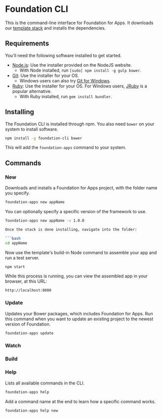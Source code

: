 # Foundation CLI

This is the command-line interface for Foundation for Apps. It downloads our [template stack](https://github.com/zurb/foundation-apps-template) and installs the dependencies.

## Requirements

You'll need the following software installed to get started.

  * [Node.js](http://nodejs.org): Use the installer provided on the NodeJS website.
    * With Node installed, run `[sudo] npm install -g gulp bower`.
  * [Git](http://git-scm.com/downloads): Use the installer for your OS.
    * Windows users can also try [Git for Windows](http://git-for-windows.github.io/).
  * [Ruby](https://www.ruby-lang.org/en/): Use the installer for your OS. For Windows users, [JRuby](http://jruby.org/) is a popular alternative.
    * With Ruby installed, run `gem install bundler`.

## Installing

The Foundation CLI is installed through npm. You also need `bower` on your system to install software.

```bash
npm install -g foundation-cli bower
```

This will add the `foundation-apps` command to your system.

## Commands

### New

Downloads and installs a Foundation for Apps project, with the folder name you specify.

```bash
foundation-apps new appName
```

You can optionally specify a specific version of the framework to use.

```bash
foundation-apps new appName -v 1.0.0

Once the stack is done installing, navigate into the folder:

```bash
cd appName
```

Now use the template's build-in Node command to assemble your app and run a test server.

```bash
npm start
```

While this process is running, you can view the assembled app in your browser, at this URL:

```
http://localhost:8080
```

### Update

Updates your Bower packages, which includes Foundation for Apps. Run this command when you want to update an existing project to the newest version of Foundation.

```bash
foundation-apps update
```

### Watch

### Build

### Help

Lists all available commands in the CLI.

```bash
foundation-apps help
```

Add a command name at the end to learn how a specific command works.

```bash
foundation-apps help new
```